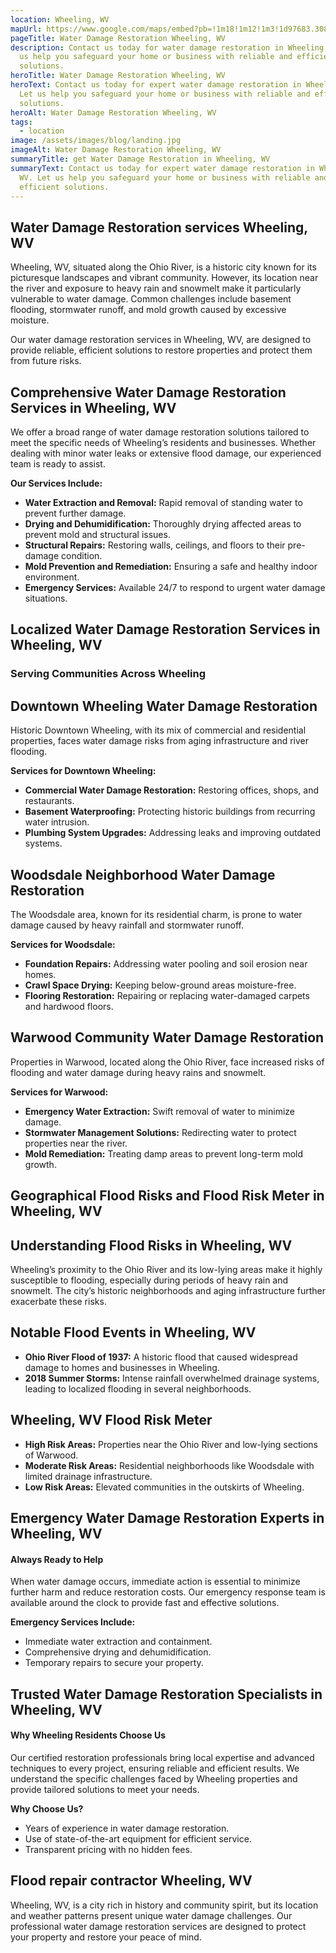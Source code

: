 ```yaml
---
location: Wheeling, WV
mapUrl: https://www.google.com/maps/embed?pb=!1m18!1m12!1m3!1d97683.30823958301!2d-80.77366900002484!3d40.084258236767695!2m3!1f0!2f0!3f0!3m2!1i1024!2i768!4f13.1!3m3!1m2!1s0x8835dac77b90c5e9%3A0xbb87ed67ecd6e599!2sWheeling%2C%20WV%2026003!5e0!3m2!1sen!2sus!4v1735840750057!5m2!1sen!2sus
pageTitle: Water Damage Restoration Wheeling, WV
description: Contact us today for water damage restoration in Wheeling, WV. Let
  us help you safeguard your home or business with reliable and efficient
  solutions.
heroTitle: Water Damage Restoration Wheeling, WV
heroText: Contact us today for expert water damage restoration in Wheeling, WV.
  Let us help you safeguard your home or business with reliable and efficient
  solutions.
heroAlt: Water Damage Restoration Wheeling, WV
tags:
  - location
image: /assets/images/blog/landing.jpg
imageAlt: Water Damage Restoration Wheeling, WV
summaryTitle: get Water Damage Restoration in Wheeling, WV
summaryText: Contact us today for expert water damage restoration in Wheeling,
  WV. Let us help you safeguard your home or business with reliable and
  efficient solutions.
---
```

## Water Damage Restoration services Wheeling, WV

Wheeling, WV, situated along the Ohio River, is a historic city known for its picturesque landscapes and vibrant community. However, its location near the river and exposure to heavy rain and snowmelt make it particularly vulnerable to water damage. Common challenges include basement flooding, stormwater runoff, and mold growth caused by excessive moisture.

Our water damage restoration services in Wheeling, WV, are designed to provide reliable, efficient solutions to restore properties and protect them from future risks.

## Comprehensive Water Damage Restoration Services in Wheeling, WV

We offer a broad range of water damage restoration solutions tailored to meet the specific needs of Wheeling’s residents and businesses. Whether dealing with minor water leaks or extensive flood damage, our experienced team is ready to assist.

**Our Services Include:**

* **Water Extraction and Removal:** Rapid removal of standing water to prevent further damage.
* **Drying and Dehumidification:** Thoroughly drying affected areas to prevent mold and structural issues.
* **Structural Repairs:** Restoring walls, ceilings, and floors to their pre-damage condition.
* **Mold Prevention and Remediation:** Ensuring a safe and healthy indoor environment.
* **Emergency Services:** Available 24/7 to respond to urgent water damage situations.

## Localized Water Damage Restoration Services in Wheeling, WV

### Serving Communities Across Wheeling

## Downtown Wheeling Water Damage Restoration

Historic Downtown Wheeling, with its mix of commercial and residential properties, faces water damage risks from aging infrastructure and river flooding.

**Services for Downtown Wheeling:**

* **Commercial Water Damage Restoration:** Restoring offices, shops, and restaurants.
* **Basement Waterproofing:** Protecting historic buildings from recurring water intrusion.
* **Plumbing System Upgrades:** Addressing leaks and improving outdated systems.

## Woodsdale Neighborhood Water Damage Restoration

The Woodsdale area, known for its residential charm, is prone to water damage caused by heavy rainfall and stormwater runoff.

**Services for Woodsdale:**

* **Foundation Repairs:** Addressing water pooling and soil erosion near homes.
* **Crawl Space Drying:** Keeping below-ground areas moisture-free.
* **Flooring Restoration:** Repairing or replacing water-damaged carpets and hardwood floors.

## Warwood Community Water Damage Restoration

Properties in Warwood, located along the Ohio River, face increased risks of flooding and water damage during heavy rains and snowmelt.

**Services for Warwood:**

* **Emergency Water Extraction:** Swift removal of water to minimize damage.
* **Stormwater Management Solutions:** Redirecting water to protect properties near the river.
* **Mold Remediation:** Treating damp areas to prevent long-term mold growth.

## Geographical Flood Risks and Flood Risk Meter in Wheeling, WV

## Understanding Flood Risks in Wheeling, WV

Wheeling’s proximity to the Ohio River and its low-lying areas make it highly susceptible to flooding, especially during periods of heavy rain and snowmelt. The city’s historic neighborhoods and aging infrastructure further exacerbate these risks.

## Notable Flood Events in Wheeling, WV

* **Ohio River Flood of 1937:** A historic flood that caused widespread damage to homes and businesses in Wheeling.
* **2018 Summer Storms:** Intense rainfall overwhelmed drainage systems, leading to localized flooding in several neighborhoods.

## Wheeling, WV Flood Risk Meter

* **High Risk Areas:** Properties near the Ohio River and low-lying sections of Warwood.
* **Moderate Risk Areas:** Residential neighborhoods like Woodsdale with limited drainage infrastructure.
* **Low Risk Areas:** Elevated communities in the outskirts of Wheeling.

## Emergency Water Damage Restoration Experts in Wheeling, WV

#### Always Ready to Help

When water damage occurs, immediate action is essential to minimize further harm and reduce restoration costs. Our emergency response team is available around the clock to provide fast and effective solutions.

**Emergency Services Include:**

* Immediate water extraction and containment.
* Comprehensive drying and dehumidification.
* Temporary repairs to secure your property.

## Trusted Water Damage Restoration Specialists in Wheeling, WV

#### Why Wheeling Residents Choose Us

Our certified restoration professionals bring local expertise and advanced techniques to every project, ensuring reliable and efficient results. We understand the specific challenges faced by Wheeling properties and provide tailored solutions to meet your needs.

**Why Choose Us?**

* Years of experience in water damage restoration.
* Use of state-of-the-art equipment for efficient service.
* Transparent pricing with no hidden fees.

## Flood repair contractor Wheeling, WV

Wheeling, WV, is a city rich in history and community spirit, but its location and weather patterns present unique water damage challenges. Our professional water damage restoration services are designed to protect your property and restore your peace of mind.
